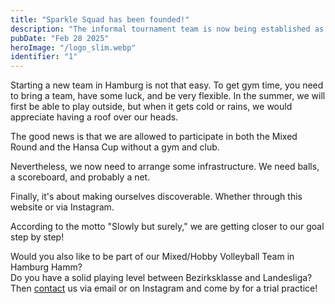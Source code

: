 ```yaml
---
title: "Sparkle Squad has been founded!"
description: "The informal tournament team is now being established as a proper mixed team."
pubDate: "Feb 28 2025"
heroImage: "/logo_slim.webp"
identifier: "1"
---
```


Starting a new team in Hamburg is not that easy. To get gym time, you need to bring a team, have some luck, and be very flexible. In the summer, we will first be able to play outside, but when it gets cold or rains, we would appreciate having a roof over our heads.

The good news is that we are allowed to participate in both the Mixed Round and the Hansa Cup without a gym and club.

Nevertheless, we now need to arrange some infrastructure. We need balls, a scoreboard, and probably a net.

Finally, it's about making ourselves discoverable. Whether through this website or via Instagram.

According to the motto "Slowly but surely," we are getting closer to our goal step by step!

Would you also like to be part of our Mixed/Hobby Volleyball Team in Hamburg Hamm?  
Do you have a solid playing level between Bezirksklasse and Landesliga?  
Then [contact](/en/contact/) us via email or on Instagram and come by for a trial practice!
